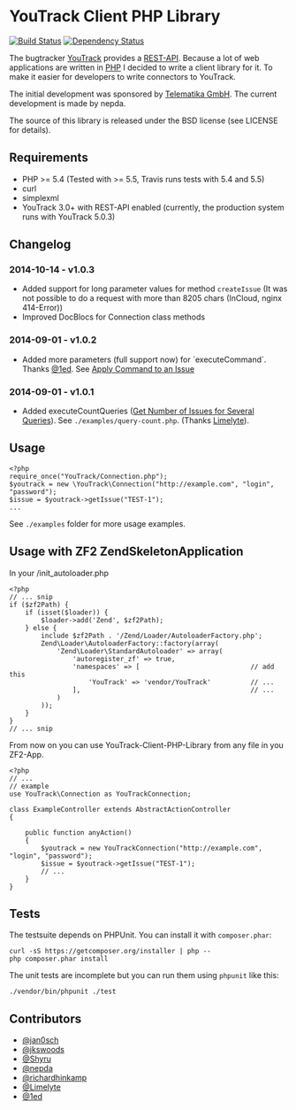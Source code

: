 YouTrack Client PHP Library
===========================

[![Build Status](https://travis-ci.org/nepda/youtrack.png?branch=master)](https://travis-ci.org/nepda/youtrack)
[![Dependency Status](https://www.versioneye.com/user/projects/53f72420e09da3fa11000327/badge.svg)](https://www.versioneye.com/user/projects/53f72420e09da3fa11000327)

The bugtracker [YouTrack](http://www.jetbrains.com/youtrack/) provides a
[REST-API](http://confluence.jetbrains.com/display/YTD5/YouTrack+REST+API+Reference).
Because a lot of web applications are written in [PHP](http://php.net) I decided to write a client library for it.
To make it easier for developers to write connectors to YouTrack.

The initial development was sponsored by [Telematika GmbH](http://www.telematika.de).
The current development is made by nepda.

The source of this library is released under the BSD license (see LICENSE for details).

## Requirements

* PHP >= 5.4 (Tested with >= 5.5, Travis runs tests with 5.4 and 5.5)
* curl
* simplexml
* YouTrack 3.0+ with REST-API enabled (currently, the production system runs with YouTrack 5.0.3)

## Changelog

### 2014-10-14 - v1.0.3

* Added support for long parameter values for method `createIssue` (It was not possible to do a request with more than 8205 chars (InCloud, nginx 414-Error))
* Improved DocBlocs for Connection class methods

### 2014-09-01 - v1.0.2

* Added more parameters (full support now) for ´executeCommand´. Thanks [@1ed](https://github.com/1ed). See [Apply Command to an Issue](http://confluence.jetbrains.com/display/YTD5/Apply+Command+to+an+Issue)

### 2014-09-01 - v1.0.1

* Added executeCountQueries ([Get Number of Issues for Several Queries](http://confluence.jetbrains.com/display/YTD5/Get+Number+of+Issues+for+Several+Queries)). See `./examples/query-count.php`. (Thanks [Limelyte](https://github.com/Limelyte/youtrack/commit/4e4f30e2a118e20f8f364119c37f3e17f38addfa)).

## Usage

    <?php
    require_once("YouTrack/Connection.php");
    $youtrack = new \YouTrack\Connection("http://example.com", "login", "password");
    $issue = $youtrack->getIssue("TEST-1");
    ...

See `./examples` folder for more usage examples.

## Usage with ZF2 ZendSkeletonApplication

In your /init_autoloader.php

    <?php
    // ... snip
    if ($zf2Path) {
        if (isset($loader)) {
            $loader->add('Zend', $zf2Path);
        } else {
            include $zf2Path . '/Zend/Loader/AutoloaderFactory.php';
            Zend\Loader\AutoloaderFactory::factory(array(
                'Zend\Loader\StandardAutoloader' => array(
                    'autoregister_zf' => true,
                    'namespaces' => [                            // add this
                        'YouTrack' => 'vendor/YouTrack'          // ...
                    ],                                           // ...
                )
            ));
        }
    }
    // ... snip

From now on you can use YouTrack-Client-PHP-Library from any file in you ZF2-App.

    <?php
    // ...
    // example
    use YouTrack\Connection as YouTrackConnection;

    class ExampleController extends AbstractActionController
    {

        public function anyAction()
        {
            $youtrack = new YouTrackConnection("http://example.com", "login", "password");
            $issue = $youtrack->getIssue("TEST-1");
            // ...
        }
    }

## Tests

The testsuite depends on PHPUnit. You can install it with `composer.phar`:

    curl -sS https://getcomposer.org/installer | php --
    php composer.phar install


The unit tests are incomplete but you can run them using `phpunit` like this:

    ./vendor/bin/phpunit ./test


## Contributors

* [@jan0sch](https://github.com/jan0sch)
* [@jkswoods](https://github.com/jkswoods)
* [@Shyru](https://github.com/Shyru)
* [@nepda](https://github.com/nepda)
* [@richardhinkamp](https://github.com/richardhinkamp)
* [@Limelyte](https://github.com/Limelyte)
* [@1ed](https://github.com/1ed)

